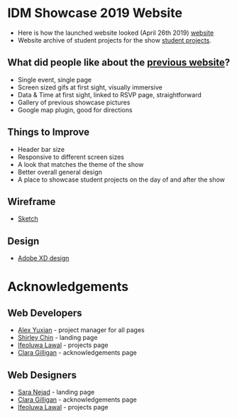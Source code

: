 # IDM Showcase 2019 Website
- Here is how the launched website looked (April 26th 2019) [website](https://alexyixuanxu.github.io/idmshowcase19/)
- Website archive of student projects for the show [student projects](https://alexyixuanxu.github.io/idmshowcase19/project.html). 

## What did people like about the [previous website](http://sites.bxmc.poly.edu/~ifeoluwalawal/idmshowSite_04Final/)?
- Single event, single page
- Screen sized gifs at first sight, visually immersive
- Data & Time at first sight, linked to RSVP page, straightforward
- Gallery of previous showcase pictures
- Google map plugin, good for directions

## Things to Improve
- Header bar size
- Responsive to different screen sizes
- A look that matches the theme of the show
- Better overall general design
- A place to showcase student projects on the day of and after the show

## Wireframe

- [Sketch](https://drive.google.com/file/d/1s9qzuRS7a6RC7VPWsryjH0Sbh4i90mXa/view)

## Design

- [Adobe XD design](https://xd.adobe.com/view/b0996654-25dd-4b6d-6f44-1c9efd872680-c6a8/?fullscreen)


# Acknowledgements 

## Web Developers
- [Alex Yuxian](https://ayxx.me/project-type/projects/) - project manager for all pages
- [Shirley Chin](https://github.com/sc17542?tab=overview&from=2019-03-01&to=2019-03-31) - landing page
- [Ifeoluwa Lawal](https://ifelawal.com/) - projects page
- [Clara Gilligan](https://www.claragilligan.com/) - acknowledgements page

## Web Designers
- [Sara Nejad](http://www.saranejad.design/#home-section) - landing page
- [Clara Gilligan](https://www.claragilligan.com/) - acknowledgements page
- [Ifeoluwa Lawal](https://ifelawal.com/) - projects page

